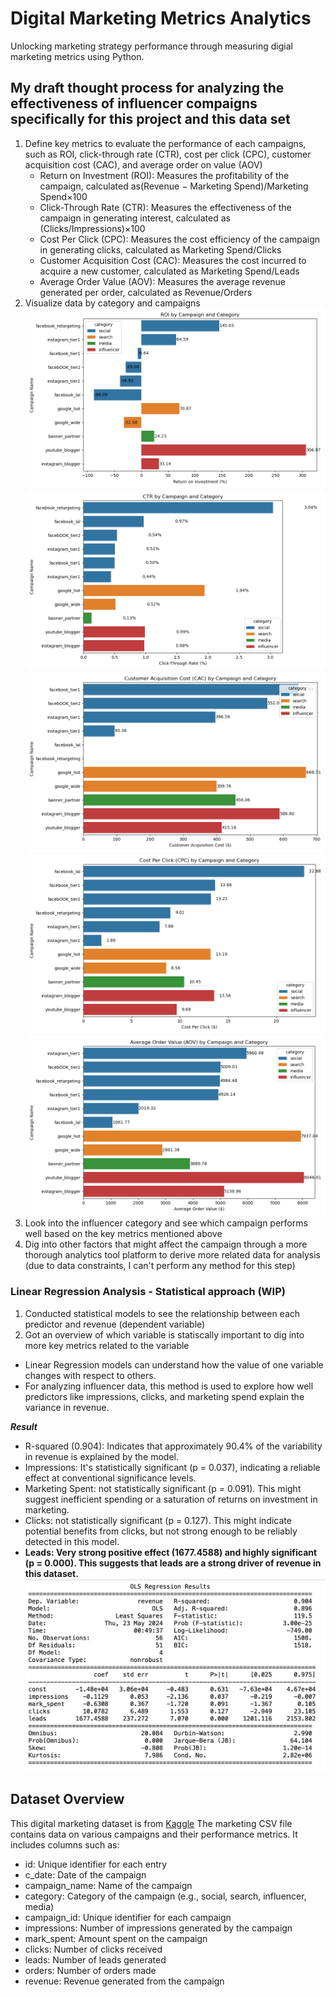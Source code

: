# Digital Marketing Metrics Analytics
 Unlocking marketing strategy performance through measuring digial marketing metrics using Python.
 
## My draft thought process for analyzing the effectiveness of influencer compaigns specifically for this project and this data set
1. Define key metrics to evaluate the performance of each campaigns, such as ROI, click-through rate (CTR), cost per click (CPC), customer acquisition cost (CAC), and average order on value (AOV)
   - Return on Investment (ROI): Measures the profitability of the campaign, calculated as(Revenue − Marketing Spend)/Marketing Spend×100
   - Click-Through Rate (CTR): Measures the effectiveness of the campaign in generating interest, calculated as (Clicks/Impressions)×100
   - Cost Per Click (CPC): Measures the cost efficiency of the campaign in generating clicks, calculated as Marketing Spend/Clicks
   - Customer Acquisition Cost (CAC): Measures the cost incurred to acquire a new customer, calculated as Marketing Spend/Leads
   - Average Order Value (AOV): Measures the average revenue generated per order, calculated as Revenue/Orders
3. Visualize data by category and campaigns
   ![ROI](vizs/ROI.png)
   ![CTR](vizs/CTR.png)
   ![CAC](vizs/CAC.png)
   ![CPC](vizs/CPC.png)
   ![AOV](vizs/AOV.png)
4. Look into the influencer category and see which campaign performs well based on the key metrics mentioned above
5. Dig into other factors that might affect the campaign through a more thorough analytics tool platform to derive more related data for analysis (due to data constraints, I can't perform any method for this step)


### Linear Regression Analysis - Statistical approach (WIP)
1. Conducted statistical models to see the relationship between each predictor and revenue (dependent variable)
2. Got an overview of which variable is statiscally important to dig into more key metrics related to the variable

- Linear Regression models can understand how the value of one variable changes with respect to others.
- For analyzing influencer data, this method is used to explore how well predictors like impressions, clicks, and marketing spend explain the variance in revenue.

_**Result**_
- R-squared (0.904): Indicates that approximately 90.4% of the variability in revenue is explained by the model. 
- Impressions: It's statistically significant (p = 0.037), indicating a reliable effect at conventional significance levels.
- Marketing Spent: not statistically significant (p = 0.091). This might suggest inefficient spending or a saturation of returns on investment in marketing.
- Clicks: not statistically significant (p = 0.127). This might indicate potential benefits from clicks, but not strong enough to be reliably detected in this model.
- **Leads: Very strong positive effect (1677.4588) and highly significant (p = 0.000). This suggests that leads are a strong driver of revenue in this dataset.**
![Linear Regression Model Summary](vizs/regression.png)

## Dataset Overview
 This digital marketing dataset is from [Kaggle](https://www.kaggle.com/datasets/sinderpreet/analyze-the-marketing-spending/data)
 The marketing CSV file contains data on various campaigns and their performance metrics. It includes columns such as:
 - id: Unique identifier for each entry
 - c_date: Date of the campaign
 - campaign_name: Name of the campaign
 - category: Category of the campaign (e.g., social, search, influencer, media)
 - campaign_id: Unique identifier for each campaign
 - impressions: Number of impressions generated by the campaign
 - mark_spent: Amount spent on the campaign
 - clicks: Number of clicks received
 - leads: Number of leads generated
 - orders: Number of orders made
 - revenue: Revenue generated from the campaign
   

